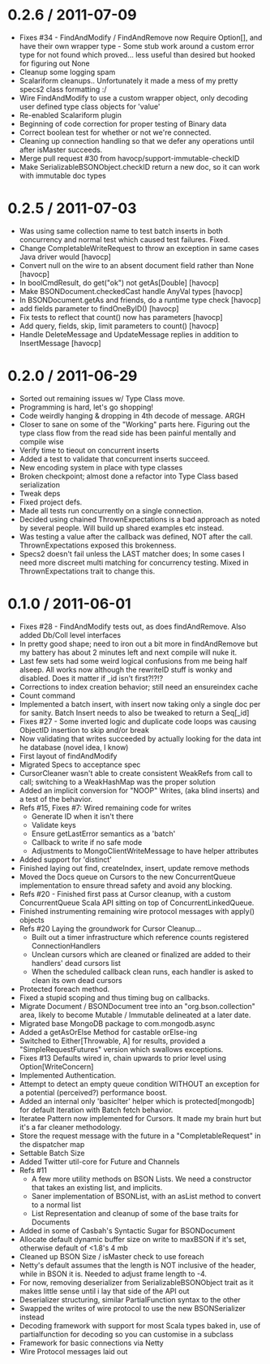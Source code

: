 
0.2.6 / 2011-07-09 
==================

  * Fixes #34 - FindAndModify / FindAndRemove now Require Option[], and have their own wrapper type - Some stub work around a custom error type for not found which   proved... less useful than desired but hooked for figuring out None
  * Cleanup some logging spam
  * Scalariform cleanups..  Unfortunately it made a mess of my pretty specs2 class formatting :/
  * Wire FindAndModify to use a custom wrapper object, only decoding user defined type class objects for 'value'
  * Re-enabled Scalariform plugin
  * Beginning of code correction for proper testing of Binary data
  * Correct boolean test for whether or not we're connected.
  * Cleaning up connection handling so that we defer any operations until after isMaster succeeds.
  * Merge pull request #30 from havocp/support-immutable-checkID
  * Make SerializableBSONObject.checkID return a new doc, so it can work with immutable doc types

0.2.5 / 2011-07-03 
==================

  * Was using same collection name to test batch inserts in both concurrency and normal test which caused test failures.  Fixed.
  * Change CompletableWriteRequest to throw an exception in same cases Java driver would [havocp]
  * Convert null on the wire to an absent document field rather than None [havocp]
  * In boolCmdResult, do get("ok") not getAs[Double] [havocp]
  * Make BSONDocument.checkedCast handle AnyVal types [havocp]
  * In BSONDocument.getAs and friends, do a runtime type check [havocp]
  * add fields parameter to findOneByID() [havocp]
  * Fix tests to reflect that count() now has parameters [havocp] 
  * Add query, fields, skip, limit parameters to count() [havocp]
  * Handle DeleteMessage and UpdateMessage replies in addition to InsertMessage [havocp]

0.2.0 / 2011-06-29 
==================

  * Sorted out remaining issues w/ Type Class move.
  * Programming is hard, let's go shopping!
  * Code weirdly hanging & dropping in 4th decode  of message.  ARGH
  * Closer to sane on some of the "Working" parts here.  Figuring out the type class flow from the read side has been painful mentally and compile wise
  * Verify time to tieout on concurrent inserts
  * Added a test to validate that concurrent inserts succeed.
  * New encoding system in place with type classes
  * Broken checkpoint; almost done a refactor into Type Class based serialization
  * Tweak deps
  * Fixed project defs.
  * Made all tests run concurrently on a single connection.
  * Decided using chained ThrownExpectations is a bad approach as noted by several people.  Will build up shared examples etc instead.
  * Was testing a value after the callback was defined, NOT after the call. ThrownExpectations exposed this brokenness.
  * Specs2 doesn't fail unless the LAST matcher does; In some cases I need more discreet multi matching for concurrency testing.  Mixed in ThrownExpectations trait to change this.

0.1.0 / 2011-06-01 
==================

  * Fixes #28 - FindAndModify tests out, as does findAndRemove.  Also added Db/Coll level interfaces
  * In pretty good shape; need to iron out a bit more in findAndRemove but my battery has about 2 minutes left and next compile will nuke it.
  * Last few sets had some weird logical confusions from me being half alseep.  All works now although the rewriteID stuff is wonky and disabled.  Does it matter if _id isn't first?!?!?
  * Corrections to index creation behavior; still need an ensureindex cache
  * Count command
  * Implemented a batch insert, with insert now taking only a single doc per for sanity.  Batch Insert needs to also be tweaked to return a Seq[_id]
  * Fixes #27 - Some inverted logic and duplicate code loops was causing ObjectID insertion to skip and/or break
  * Now validating that writes succeeded by actually looking for the data int he database (novel idea, I know)
  * First layout of findAndModify
  * Migrated Specs to acceptance spec
  * CursorCleaner wasn't able to create consistent WeakRefs from call to call; switching to a WeakHashMap was the proper solution
  * Added an implicit conversion for "NOOP" Writes, (aka blind inserts) and a test of the behavior.
  * Refs #15, Fixes #7: Wired remaining code for writes     
    - Generate ID when it isn't there     
    - Validate keys     
    - Ensure getLastError semantics as a 'batch'
    - Callback to write if no safe mode    
    - Adjustments to MongoClientWriteMessage to have helper attributes
  * Added support for 'distinct'
  * Finished laying out find, createIndex, insert, update remove methods
  * Moved the Docs queue on Cursors to the new ConcurrentQueue implementation to ensure thread safety and avoid any blocking.
  * Refs #20 - Finished first pass at Cursor cleanup, with a custom ConcurrentQueue Scala API sitting on top of ConcurrentLinkedQueue.
  * Finished instrumenting remaining wire protocol messages with apply() objects
  * Refs #20 Laying the groundwork for Cursor Cleanup...    
    - Built out a timer infrastructure which reference counts registered ConnectionHandlers    
    - Unclean cursors which are cleaned or finalized are added to their handlers' dead cursors list     
    - When the scheduled callback clean runs, each handler is asked to clean its own dead cursors
  * Protected foreach method.
  * Fixed a stupid scoping and thus timing bug on callbacks.
  * Migrate Document / BSONDocument tree into an "org.bson.collection" area, likely to become Mutable / Immutable delineated at a later date.
  * Migrated base MongoDB package to com.mongodb.async
  * Added a getAsOrElse Method for castable orElse-ing
  * Switched to Either[Throwable, A] for results, provided a "SimpleRequestFutures" version which swallows exceptions.
  * Fixes #13 Defaults wired in, chain upwards to prior level using Option[WriteConcern]
  * Implemented Authentication.
  * Attempt to detect an empty queue condition WITHOUT an exception for a potential (perceived?)  performance boost.
  * Added an internal only 'basicIter' helper which is protected[mongodb] for default Iteration with Batch fetch behavior.
  * Iteratee Pattern now implemented for Cursors.  It made my brain hurt but it's a far cleaner methodology.
  * Store the request message with the future in a "CompletableRequest" in the dispatcher map
  * Settable Batch Size 
  * Added Twitter util-core for Future and Channels
  * Refs #11 
    - A few more utility methods on BSON Lists.  We need a constructor that takes an existing list, and implicits.
    - Saner implementation of BSONList, with an asList method to convert to a normal list
    - List Representation and cleanup of some of the base traits for Documents
  * Added in some of Casbah's Syntactic Sugar for BSONDocument
  * Allocate default dynamic buffer size on write to maxBSON if it's set, otherwise default of <1.8's 4 mb
  * Cleaned up BSON Size / isMaster check to use foreach
  * Netty's default assumes that the length is NOT inclusive of the header, while in BSON it is.  Needed to adjust frame length to -4.
  * For now, removing deserializer from SerializableBSONObject trait as it makes little sense until i lay that side of the API out
  * Deserializer structuring, similar PartialFunction syntax to the other
  * Swapped the writes of wire protocol to use the new BSONSerializer instead
  * Decoding framework with support for most Scala types baked in, use of partialfunction for decoding so you can customise in a subclass
  * Framework for basic connections via Netty
  * Wire Protocol messages laid out 
